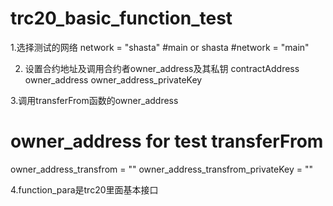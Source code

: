 # trc20_basic_function_test

1.选择测试的网络
network = "shasta"   #main or shasta
#network = "main"

2. 设置合约地址及调用合约者owner_address及其私钥
contractAddress
owner_address
owner_address_privateKey 

3.调用transferFrom函数的owner_address
# owner_address for test transferFrom
owner_address_transfrom = ""
owner_address_transfrom_privateKey = ""

4.function_para是trc20里面基本接口

